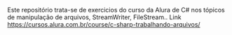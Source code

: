 Este repositório trata-se de exercicios do curso da Alura de C# nos tópicos de manipulação de arquivos, StreamWriter, FileStream..
Link  https://cursos.alura.com.br/course/c-sharp-trabalhando-arquivos/
